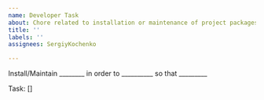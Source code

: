 ```yaml
---
name: Developer Task
about: Chore related to installation or maintenance of project packages and dependencies.
title: ''
labels: ''
assignees: SergiyKochenko

---
```


Install/Maintain ________ in order to __________ so that _________

Task: []
